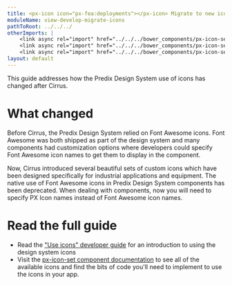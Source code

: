 ```yaml
---
title: <px-icon icon="px-fea:deployments"></px-icon> Migrate to new icons
moduleName: view-develop-migrate-icons
pathToRoot: ../../../
otherImports: |
    <link async rel="import" href="../../../bower_components/px-icon-set/px-icon.html">
    <link async rel="import" href="../../../bower_components/px-icon-set/px-icon-set-feature.html">
    <link async rel="import" href="../../../bower_components/px-icon-set/px-icon-set-object.html">
layout: default
---
```


This guide addresses how the Predix Design System use of icons has changed after Cirrus.

# <px-icon icon="px-fea:alerts"></px-icon> What changed
Before Cirrus, the Predix Design System relied on Font Awesome icons. Font Awesome was both shipped as part of the design system and many components had customization options where developers could specify Font Awesome icon names to get them to display in the component.

Now, Cirrus introduced several beautiful sets of custom icons which have been designed specifically for industrial applications and equipment. The native use of Font Awesome icons in Predix Design System components has been deprecated. When dealing with components, now you will need to specify PX Icon names instead of Font Awesome icon names.

<div class="guidelines">
  <px-icon icon="px-obj:rail-yard"></px-icon>
  <px-icon icon="px-obj:rail-yard"></px-icon>
  <px-icon icon="px-obj:rail-yard"></px-icon>
  <px-icon icon="px-obj:rail-yard"></px-icon>
  <px-icon icon="px-obj:rail-yard"></px-icon>
  <px-icon icon="px-obj:rail-yard"></px-icon>
  <px-icon icon="px-obj:rail-yard"></px-icon>
  <px-icon icon="px-obj:rail-yard"></px-icon>
  <px-icon icon="px-obj:rail-yard"></px-icon>
  <px-icon icon="px-obj:rail-yard"></px-icon>
  <px-icon icon="px-obj:rail-yard"></px-icon>
  <px-icon icon="px-obj:rail-yard"></px-icon>
  <px-icon icon="px-obj:rail-yard"></px-icon>
  <px-icon icon="px-obj:rail-yard"></px-icon>
  <px-icon icon="px-obj:rail-yard"></px-icon>
  <px-icon icon="px-obj:rail-yard"></px-icon>
  <px-icon icon="px-obj:rail-yard"></px-icon>
  <px-icon icon="px-obj:rail-yard"></px-icon>
  <px-icon icon="px-obj:rail-yard"></px-icon>
  <px-icon icon="px-obj:rail-yard"></px-icon>
  <px-icon icon="px-obj:rail-yard"></px-icon>
  <px-icon icon="px-obj:locomotive"></px-icon>
</div>

# <px-icon icon="px-fea:products"></px-icon> Read the full guide

* Read the ["Use icons" developer guide](https://www.predix-ui.com/#/develop/icons) for an introduction to using the design system icons
* Visit the [px-icon-set component documentation](https://www.predix-ui.com/#/elements/px-icon-set) to see all of the available icons and find the bits of code you'll need to implement to use the icons in your app.

